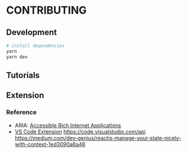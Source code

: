 # CONTRIBUTING

## Development

```bash
# install dependencies
yarn
yarn dev
```

## Tutorials

## Extension

### Reference

- ARIA: [Accessible Rich Internet Applications](https://developer.mozilla.org/en-US/docs/Web/Accessibility/ARIA)
- [VS Code Extension](https://code.visualstudio.com/api/get-started/your-first-extension)
<https://code.visualstudio.com/api>
<https://medium.com/dev-genius/reactjs-manage-your-state-nicely-with-context-1ed3090a6a46>
